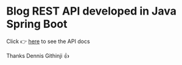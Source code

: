 # **Blog REST API developed in Java Spring Boot**

Click 👉 [here](http://springbootblogapp-env.eba-tjsh73zw.us-east-2.elasticbeanstalk.com/) to see the API docs 

Thanks 
Dennis Githinji 👍


